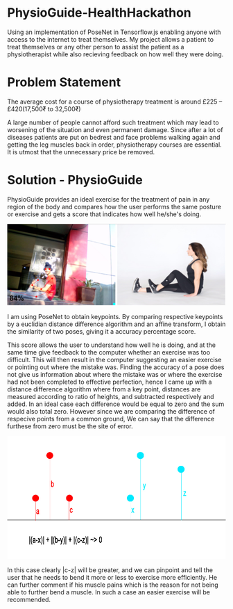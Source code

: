# PhysioGuide-HealthHackathon
Using an implementation of PoseNet in Tensorflow.js enabling anyone with access to the internet to treat themselves.
My project allows a patient to treat themselves or any other person to assist the patient as a physiotherapist while also recieving feedback on how well they were doing.

# Problem Statement
The average cost for a course of physiotherapy treatment is around £225 – £420(17,500₹ to 32,500₹)

A large number of people cannot afford such treatment which may lead to worsening of the situation and even permanent damage. 
Since after a lot of diseases patients are put on bedrest and face problems walking again and getting the leg muscles back in order,
physiotherapy courses are essential. 
It is utmost that the unnecessary price be removed.

# Solution - PhysioGuide

PhysioGuide provides an ideal exercise for the treatment of pain in any region of the body and compares how the user performs the 
same posture or exercise and gets a score that indicates how well he/she's doing.

![](GoodStretch.jpg)

I am using PoseNet to obtain keypoints. By comparing respective keypoints by a euclidian distance difference algorithm and an affine transform, I obtain the similarity of two poses, giving it a accuracy percentage score.

This score allows the user to understand how well he is doing, and at the same time give feedback to the computer whether an exercise was too difficult. This will then result in the computer suggesting an easier exercise or pointing out where the mistake was. Finding the accuracy of a pose does not give us information about where the mistake was or where the exercise had not been completed to effective perfection, hence I came up with a distance difference algorithm where from a key point, distances are measured according to ratio of heights, and subtracted respectively and added. In an ideal case each difference would be equal to zero and the sum would also total zero. However since we are comparing the difference of respecive points from a common ground, We can say that the difference furthese from zero must be the site of error.

![](GistAlgorithm.jpg)

In this case clearly |c-z| will be greater, and we can pinpoint and tell the user that he needs to bend it more or less to exercise more efficiently. He can further comment if his muscle pains which is the reason for not being able to further bend a muscle. In such a case an easier exercise will be recommended.

